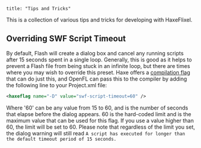 ```
title: "Tips and Tricks"
```
This is a collection of various tips and tricks for developing with HaxeFlixel.

## Overriding SWF Script Timeout

By default, Flash will create a dialog box and cancel any running scripts after 15 seconds spent in a single loop. Generally, this is good as it helps to prevent a Flash file from being stuck in an infinite loop, but there are times where you may wish to override this preset. Haxe offers a [compilation flag](http://haxe.org/manual/tips_and_tricks) that can do just this, and OpenFL can pass this to the compiler by adding the following line to your Project.xml file:

``` xml
<haxeflag name="-D" value="swf-script-timeout=60" />
```

Where '60' can be any value from 15 to 60, and is the number of seconds that elapse before the dialog appears. 60 is the hard-coded limit and is the maximum value that can be used for this flag. If you use a value higher than 60, the limit will be set to 60. Please note that regardless of the limit you set, the dialog warning will still read `A script has executed for longer than the default timeout period of 15 seconds.`
